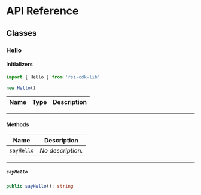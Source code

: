# API Reference <a name="API Reference" id="api-reference"></a>



## Classes <a name="Classes" id="Classes"></a>

### Hello <a name="Hello" id="rsi-cdk-lib.Hello"></a>

#### Initializers <a name="Initializers" id="rsi-cdk-lib.Hello.Initializer"></a>

```typescript
import { Hello } from 'rsi-cdk-lib'

new Hello()
```

| **Name** | **Type** | **Description** |
| --- | --- | --- |

---

#### Methods <a name="Methods" id="Methods"></a>

| **Name** | **Description** |
| --- | --- |
| <code><a href="#rsi-cdk-lib.Hello.sayHello">sayHello</a></code> | *No description.* |

---

##### `sayHello` <a name="sayHello" id="rsi-cdk-lib.Hello.sayHello"></a>

```typescript
public sayHello(): string
```





